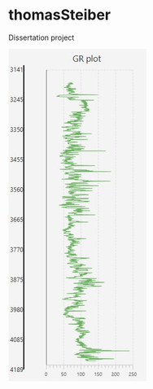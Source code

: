 # thomasSteiber
Dissertation project

<img src="https://github.com/devagya/trianglethomasstieber/blob/master/screenshots/GR%20Plot.JPG" >
